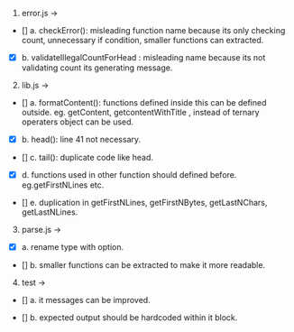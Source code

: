 1.  error.js ->

- [] a. checkError(): misleading function name because its only checking count,
  unnecessary if condition, smaller functions can extracted.

- [x] b. validateIllegalCountForHead : misleading name because its not validating count its generating message.

2.  lib.js ->

- [] a. formatContent(): functions defined inside this can be defined outside. eg. getContent, getcontentWithTitle ,
  instead of ternary operaters object can be used.

- [x] b. head(): line 41 not necessary.

- [] c. tail(): duplicate code like head.

- [x] d. functions used in other function should defined before. eg.getFirstNLines etc.

- [] e. duplication in getFirstNLines, getFirstNBytes, getLastNChars, getLastNLines.

3.  parse.js ->

- [x] a. rename type with option.

- [] b. smaller functions can be extracted to make it more readable.

4.  test ->

- [] a. it messages can be improved.

- [] b. expected output should be hardcoded within it block.
